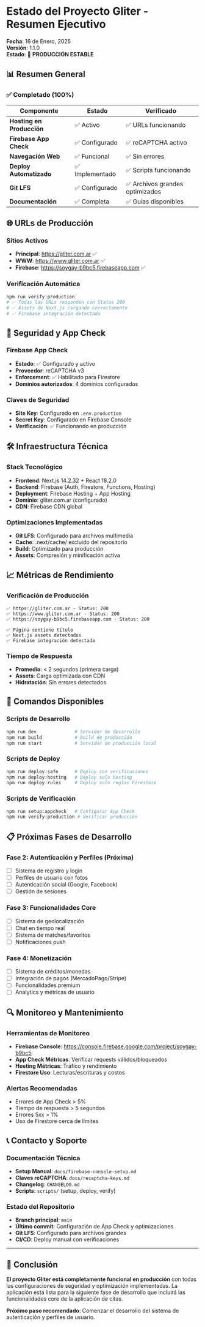 # Estado del Proyecto Gliter - Resumen Ejecutivo

**Fecha**: 16 de Enero, 2025  
**Versión**: 1.1.0  
**Estado**: 🚀 **PRODUCCIÓN ESTABLE**

## 📊 Resumen General

### ✅ Completado (100%)

| Componente | Estado | Verificado |
|------------|--------|------------|
| **Hosting en Producción** | ✅ Activo | ✅ URLs funcionando |
| **Firebase App Check** | ✅ Configurado | ✅ reCAPTCHA activo |
| **Navegación Web** | ✅ Funcional | ✅ Sin errores |
| **Deploy Automatizado** | ✅ Implementado | ✅ Scripts funcionando |
| **Git LFS** | ✅ Configurado | ✅ Archivos grandes optimizados |
| **Documentación** | ✅ Completa | ✅ Guías disponibles |

## 🌐 URLs de Producción

### Sitios Activos
- **Principal**: https://gliter.com.ar ✅
- **WWW**: https://www.gliter.com.ar ✅  
- **Firebase**: https://soygay-b9bc5.firebaseapp.com ✅

### Verificación Automática
```bash
npm run verify:production
# ✅ Todas las URLs responden con Status 200
# ✅ Assets de Next.js cargando correctamente
# ✅ Firebase integración detectada
```

## 🔐 Seguridad y App Check

### Firebase App Check
- **Estado**: ✅ Configurado y activo
- **Proveedor**: reCAPTCHA v3
- **Enforcement**: ✅ Habilitado para Firestore
- **Dominios autorizados**: 4 dominios configurados

### Claves de Seguridad
- **Site Key**: Configurado en `.env.production`
- **Secret Key**: Configurado en Firebase Console
- **Verificación**: ✅ Funcionando en producción

## 🛠️ Infraestructura Técnica

### Stack Tecnológico
- **Frontend**: Next.js 14.2.32 + React 18.2.0
- **Backend**: Firebase (Auth, Firestore, Functions, Hosting)
- **Deployment**: Firebase Hosting + App Hosting
- **Dominio**: gliter.com.ar (configurado)
- **CDN**: Firebase CDN global

### Optimizaciones Implementadas
- **Git LFS**: Configurado para archivos multimedia
- **Cache**: .next/cache/ excluido del repositorio
- **Build**: Optimizado para producción
- **Assets**: Compresión y minificación activa

## 📈 Métricas de Rendimiento

### Verificación de Producción
```
✅ https://gliter.com.ar - Status: 200
✅ https://www.gliter.com.ar - Status: 200
✅ https://soygay-b9bc5.firebaseapp.com - Status: 200

✅ Página contiene título
✅ Next.js assets detectados
✅ Firebase integración detectada
```

### Tiempo de Respuesta
- **Promedio**: < 2 segundos (primera carga)
- **Assets**: Carga optimizada con CDN
- **Hidratación**: Sin errores detectados

## 🚀 Comandos Disponibles

### Scripts de Desarrollo
```bash
npm run dev              # Servidor de desarrollo
npm run build            # Build de producción
npm run start            # Servidor de producción local
```

### Scripts de Deploy
```bash
npm run deploy:safe      # Deploy con verificaciones
npm run deploy:hosting   # Deploy solo hosting
npm run deploy:rules     # Deploy solo reglas Firestore
```

### Scripts de Verificación
```bash
npm run setup:appcheck   # Configurar App Check
npm run verify:production # Verificar producción
```

## 📋 Próximas Fases de Desarrollo

### Fase 2: Autenticación y Perfiles (Próxima)
- [ ] Sistema de registro y login
- [ ] Perfiles de usuario con fotos
- [ ] Autenticación social (Google, Facebook)
- [ ] Gestión de sesiones

### Fase 3: Funcionalidades Core
- [ ] Sistema de geolocalización
- [ ] Chat en tiempo real
- [ ] Sistema de matches/favoritos
- [ ] Notificaciones push

### Fase 4: Monetización
- [ ] Sistema de créditos/monedas
- [ ] Integración de pagos (MercadoPago/Stripe)
- [ ] Funcionalidades premium
- [ ] Analytics y métricas de usuario

## 🔍 Monitoreo y Mantenimiento

### Herramientas de Monitoreo
- **Firebase Console**: https://console.firebase.google.com/project/soygay-b9bc5
- **App Check Métricas**: Verificar requests válidos/bloqueados
- **Hosting Métricas**: Tráfico y rendimiento
- **Firestore Uso**: Lecturas/escrituras y costos

### Alertas Recomendadas
- Errores de App Check > 5%
- Tiempo de respuesta > 5 segundos
- Errores 5xx > 1%
- Uso de Firestore cerca de límites

## 📞 Contacto y Soporte

### Documentación Técnica
- **Setup Manual**: `docs/firebase-console-setup.md`
- **Claves reCAPTCHA**: `docs/recaptcha-keys.md`
- **Changelog**: `CHANGELOG.md`
- **Scripts**: `scripts/` (setup, deploy, verify)

### Estado del Repositorio
- **Branch principal**: `main`
- **Último commit**: Configuración de App Check y optimizaciones
- **Git LFS**: Configurado para archivos grandes
- **CI/CD**: Deploy manual con verificaciones

---

## 🎯 Conclusión

**El proyecto Gliter está completamente funcional en producción** con todas las configuraciones de seguridad y optimización implementadas. La aplicación está lista para la siguiente fase de desarrollo que incluirá las funcionalidades core de la aplicación de citas.

**Próximo paso recomendado**: Comenzar el desarrollo del sistema de autenticación y perfiles de usuario.